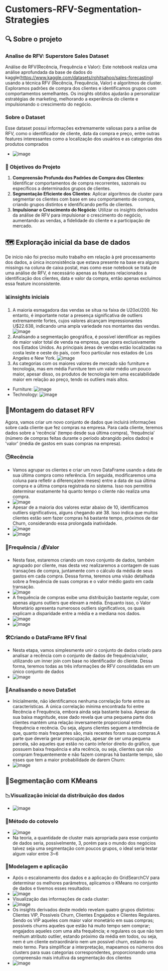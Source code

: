 # Customers-RFV-Segmentation-Strategies
## 🔍 Sobre o projeto
### Analise de RFV: Superstore Sales Dataset
Análise de RFV(Recência, Frequência e Valor): Este notebook realiza uma análise aprofundada da base de dados do kaggle(https://www.kaggle.com/datasets/rohitsahoo/sales-forecasting) usando a técnica RFV (Recência, Frequência, Valor) e algoritmos de cluster. Exploramos padrões de compra dos clientes e identificamos grupos com comportamentos semelhantes. Os insights obtidos ajudarão a personalizar estratégias de marketing, melhorando a experiência do cliente e impulsionando o crescimento do negócio.
### Sobre o Dataset
Esse dataset possui informações extremamente valiosas para a anlise de RFV, como o identificador de cliente, data da compra e preço, entre outras features interessantes como a localização dos usuários e as categorias dos produtos comprados
- ![image](https://github.com/VitorLeitao/Customers-RFV-Segmentation-Strategies/assets/101846159/a4f52245-3731-4c31-bb0b-1f6ff0a96b1b)
### 🎯 Objetivos do Projeto
1. **Compreensão Profunda dos Padrões de Compra dos Clientes**: Identificar comportamentos de compra recorrentes, sazonais ou específicos a determinados grupos de clientes.
2. **Segmentação Eficiente dos Clientes**: Aplicar algoritmos de cluster para segmentar os clientes com base em seu comportamento de compra, criando grupos distintos e identificando perfis de clientes.
3. **Impulsionar o Crescimento do Negócio**: Utilizar os insights derivados da análise de RFV para impulsionar o crescimento do negócio, aumentando as vendas, a fidelidade do cliente e a participação de mercado.

## 🗺️ Exploração inicial da base de dados
De início não foi preciso muito trabalho em relação à pré processamento dos dados, a única inconsistência que estava presente na base era alguns missings na coluna de caixa postal, mas como esse notebook se trata de uma análise de RFV, é necessário apenas as features relacionados a identificação dos clientes, data e valor da compra, então apenas excluímos essa feature inconsistente.
### 📊insights iniciais
1. A maioria esmagadora das vendas se situa na faixa de U$20 a U$200. No entanto, é importante notar a presença significativa de outliers extremamente fortes, cujos valores alcançam impressionantes U$22.638, indicando uma ampla variedade nos montantes das vendas.
![image](https://github.com/VitorLeitao/Customers-RFV-Segmentation-Strategies/assets/101846159/a043bfaa-2ea2-4e2e-8125-99affdfadb70)
2. Analisando a segmentação geográfica, é possível identificar as regiões de maior valor total de venda na empresa, que opera exclusivamente nos Estados Unidos. As principais áreas de vendas estão localizadas na costa leste e oeste do país, com foco particular nos estados de Los Angeles e New York. 
![image](https://github.com/VitorLeitao/Customers-RFV-Segmentation-Strategies/assets/101846159/b501750b-7dae-43cb-a735-7db81269465f)
3.  As categorias com os maiores valores de mercado são furniture e tecnologia, mas em média Furniture tem um valor médio um pouco maior, apesar disso, os produtos de tecnologia tem uma escalabilidade maior em relação ao preço, tendo os outliers mais altos.
- Furniture: ![image](https://github.com/VitorLeitao/Customers-RFV-Segmentation-Strategies/assets/101846159/d5e003df-f3ee-4c28-97e9-d4edb13f7a71)
- Technology: ![image](https://github.com/VitorLeitao/Customers-RFV-Segmentation-Strategies/assets/101846159/7bd1e8c7-3fb2-4a39-8d34-1309444fcc20)
  
## 🧩Montagem do dataset RFV
Agora, vamos criar um novo conjunto de dados que incluirá informações sobre cada cliente que fez compras na empresa. Para cada cliente, teremos dados sobre a 'recência' (tempo desde sua última compra), 'frequência' (número de compras feitas durante o período abrangido pelos dados) e 'valor' (média de gastos em suas compras na empresa).
### 🕒**R**ecência
- Vamos agrupar os clientes e criar um novo DataFrame usando a data de sua última compra como referência. Em seguida, modificaremos uma coluna para refletir a diferença(em meses) entre a data de sua última compra e a última compra registrada no sistema. Isso nos permitirá determinar exatamente há quanto tempo o cliente não realiza uma compra.
- ![image](https://github.com/VitorLeitao/Customers-RFV-Segmentation-Strategies/assets/101846159/16b62af6-8c09-4af4-98e4-83ec2a3e5083)
- Apesar de a maioria dos valores estar abaixo de 10, identificamos outliers significativos, alguns chegando até 38. Isso indica que muitos clientes estão sem fazer compras há bastante tempo, próximos de dar Churn, considerando essa prolongada inatividade.
- ![image](https://github.com/VitorLeitao/Customers-RFV-Segmentation-Strategies/assets/101846159/b0bc7a32-a450-4ea4-bd96-4b5df5119d83)
- ![image](https://github.com/VitorLeitao/Customers-RFV-Segmentation-Strategies/assets/101846159/e24dccc7-9fe9-4f2b-8784-68d8fc9f78c6)
### 🔄**F**requência / 💰**V**alor
- Nesta fase, estaremos criando um novo conjunto de dados, também agrupado por cliente, mas desta vez realizaremos a contagem de suas transações de compra, juntamente com o cálculo da média de seus gastos em cada compra. Dessa forma, teremos uma visão detalhada sobre a frequência de suas compras e o valor médio gasto em cada transação.
- ![image](https://github.com/VitorLeitao/Customers-RFV-Segmentation-Strategies/assets/101846159/5bc25566-0a78-42ee-8630-9aea50fe8a6a)
- A frequência de compras exibe uma distribuição bastante regular, com apenas alguns outliers que elevam a média. Enquanto isso, o Valor Monetário apresenta numerosos outliers significativos, os quais explicam a disparidade entre a média e a mediana nos dados.
- ![image](https://github.com/VitorLeitao/Customers-RFV-Segmentation-Strategies/assets/101846159/b6d6803f-39dc-4c4a-b56f-1e1161046465)
- ![image](https://github.com/VitorLeitao/Customers-RFV-Segmentation-Strategies/assets/101846159/1c74d856-eb76-4b4d-8568-806ef2ac6d23)
### 🛠️Criando o DataFrame **RFV** final
- Nesta etapa, vamos simplesmente unir o conjunto de dados criado para analisar a recência com o conjunto de dados de frequência/valor, utilizando um inner join com base no identificador do cliente. Dessa forma, teremos todas as três informações de RFV consolidadas em um único conjunto de dados
- ![image](https://github.com/VitorLeitao/Customers-RFV-Segmentation-Strategies/assets/101846159/54ac5922-522e-4525-baa2-0b9c43b31ce1)
### 🔬Analisando o novo DataSet
- Inicialmente, não identificamos nenhuma correlação forte entre as características. A única correlação mínima encontrada foi entre Recência e Frequência, embora ainda seja bastante baixa. Apesar da sua baixa magnitude, esse dado revela que uma pequena parte dos clientes mantém uma relação inversamente proporcional entre frequência e recência. Ou seja, alguns clientes seguem a tendência de que, quanto mais frequentes são, mais recentes foram suas compras.A parte que deveria gerar preocupação, apesar de ser uma pequena parcela, são aqueles que estão no canto inferior direito do gráfico, que possuem baixa frequência e alta recência, ou seja, clientes que não compram frequentemente e não fazem compras há bastante tempo, são esses que tem a maior probabilidade de darem Churn:
- ![image](https://github.com/VitorLeitao/Customers-RFV-Segmentation-Strategies/assets/101846159/9ad2ebf9-e9b0-44ef-9ff6-b0af941d60af)

## 🤖Segmentação com KMeans
### 📉Visualização inicial da distribuição dos dados
- ![image](https://github.com/VitorLeitao/Customers-RFV-Segmentation-Strategies/assets/101846159/0f7450a3-8929-4da1-b32b-c943f377474c)
### 📏Método do cotovelo
- ![image](https://github.com/VitorLeitao/Customers-RFV-Segmentation-Strategies/assets/101846159/3d21dfbc-12fc-4f06-a061-2f96acae2940)
- Na teoria, a quantidade de cluster mais apropriada para esse conjunto de dados seria, possivelmente,  3, porém para o mundo dos negócios talvez seja uma segmentação com poucos grupos, o ideal seria testar algum valor entre 3~6
### 🧪Modelagem e aplicação 
- Após o escalonamento dos dados e a aplicação do GridSearchCV
 para determinar os melhores parâmetros, aplicamos o KMeans no conjunto de dados e tivemos esses resultados: 
- ![image](https://github.com/VitorLeitao/Customers-RFV-Segmentation-Strategies/assets/101846159/36a7862d-7693-429e-9cdc-35bb593a1451)
- Visualização das informações de cada cluster:
- ![image](https://github.com/VitorLeitao/Customers-RFV-Segmentation-Strategies/assets/101846159/e3c2c182-f701-4a22-b20d-012c206be1de)
- Os insights derivados deste modelo revelam quatro grupos distintos: Clientes VIP, Possíveis Churn, Clientes Engajados e Clientes Regulares. Sendo os VIP aqueles com maior valor monetário em suas compras; possíveis churns aqueles que estão há muito tempo sem comprar; engajados aqueles com uma alta frequência; e regulares os que não tem nenhum atributo outlier, estando próximo da média em todos, ou seja, nem é um cliente extraordinário nem um possível churn, estando no meio termo. Para simplificar a interpretação, mapeamos os números dos clusters para suas categorias correspondentes, proporcionando uma compreensão mais intuitiva da segmentação dos clientes
- ![image](https://github.com/VitorLeitao/Customers-RFV-Segmentation-Strategies/assets/101846159/ef2cbcde-96c5-459b-9012-f442c0639b1b)









   


